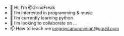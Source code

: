 - 👋 Hi, I’m @GrindFreak
- 👀 I’m interested in programming & music
- 🌱 I’m currently learning python
- 💞️ I’m looking to collaborate on ...
- 📫 How to reach me omgmycanonminion@gmail.com

<!---
GrindFreak/GrindFreak is a ✨ special ✨ repository because its `README.md` (this file) appears on your GitHub profile.
You can click the Preview link to take a look at your changes.
--->
